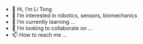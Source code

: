 - 👋 Hi, I’m Li Tong
- 👀 I’m interested in robotics, sensors, biomechanics
- 🌱 I’m currently learning ...
- 💞️ I’m looking to collaborate on ...
- 📫 How to reach me ...

<!---
litong0508/litong0508 is a ✨ special ✨ repository because its `README.md` (this file) appears on your GitHub profile.
You can click the Preview link to take a look at your changes.
--->
